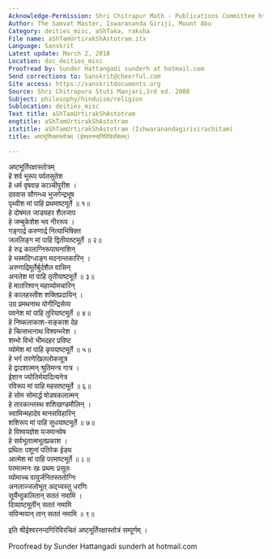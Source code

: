 ```yaml
---
Acknowledge-Permission: Shri Chitrapur Math - Publications Committee https://chitrapurmath.net/
Author: The Samvat Master, Iswarananda Giriji, Mount Abu
Category: deities_misc, aShTaka, raksha
File name: aShTamUrtirakShAstotram.itx
Language: Sanskrit
Latest update: March 2, 2018
Location: doc_deities_misc
Proofread by: Sunder Hattangadi sunderh at hotmail.com
Send corrections to: Sanskrit@cheerful.com
Site access: https://sanskritdocuments.org
Source: Shri Chitrapura Stuti Manjari,3rd ed. 2008
Subject: philosophy/hinduism/religion
Sublocation: deities_misc
Text title: aShTamUrtirakShAstotram
engtitle: aShTamUrtirakShAstotram
itxtitle: aShTamUrtirakShAstotram (Ishwaranandagirivirachitam)
title: अष्टमूर्तिरक्षास्तोत्रम् (ईश्वरनन्दगिरिविरचितम्)

---
```

  
 अष्टमूर्तिरक्षास्तोत्रम्   
हे शर्व भूरूप पर्वतसुतेश  
     हे धर्म वृषवाह काञ्चीपुरीश ।  
दववास सौगन्ध्य भुजगेन्द्रभूष  
     पृथ्वीश मां पाहि प्रथमाष्टमूर्ते ॥ १॥  
हे दोषमल जाड्यहर शैलजाप  
     हे जम्बुकेशेश भव नीररूप ।  
गङ्गार्द्र करुणार्द्र नित्याभिषिक्त  
     जललिङ्ग मां पाहि द्वितीयाष्टमूर्ते ॥ २॥  
हे रुद्र कालाग्निरूपाघनाशिन्  
     हे भस्मदिग्धाङ्ग मदनान्तकारिन् ।  
अरुणाद्रिमूर्तेर्बुर्दशैल वासिन्  
     अनलेश मां पाहि तृतीयाष्टमूर्ते ॥ ३॥  
हे मातरिश्वन् महाव्योमचारिन्  
     हे कालहस्तीश शक्तिप्रदायिन् ।  
उग्र प्रमथनाथ योगीन्द्रिसेव्य  
     पवनेश मां पाहि तुरियाष्टमूर्ते ॥ ४॥  
हे निष्कलाकाश-सङ्काश देह  
     हे चित्सभानाथ विश्वम्भरेश ।  
शम्भो विभो भीमदहर प्रविष्ट  
     व्योमेश मां पाहि कृपयाष्टमूर्ते ॥ ५॥  
हे भर्ग तरणेखिललोकसूत्र  
     हे द्वादशात्मन् श्रुतिमन्त्र गात्र ।  
ईशान ज्योतिर्मयादित्यनेत्र  
     रविरूप मां पाहि महसाष्टमूर्ते ॥ ६॥  
हे सोम सोमार्द्ध षोडषकलात्मन्  
     हे तारकान्तस्थ शशिखण्डमौलिन् ।  
स्वामिन्महादेव मानसविहारिन्  
     शशिरूप मां पाहि सुधयाष्टमूर्ते ॥ ७॥  
हे विश्वयज्ञेश यजमानवेष  
     हे सर्वभूतात्मभूतप्रकाश ।  
प्रथितः पशूनां पतिरेक ईड्य  
     आत्मेश मां पाहि परमाष्टमूर्ते ॥ ८॥  
परमात्मनः खः प्रथमः प्रसूतः  
     व्योमाच्च वायुर्जनितस्ततोग्निः  
अनलाज्जलोभूत् अद्भ्यस्तु धरणिः  
     सूर्येन्दुकलितान् सततं नमामि ।  
दिव्याष्टमूर्तीन् सततं नमामि  
     संविन्मयान् तान् सततं नमामि ॥ ९॥  
  
इति श्रीईश्वरनन्दगिरिविरचितं अष्टमूर्तिरक्षास्तोत्रं सम्पूर्णम् ।  
  
Proofread by Sunder Hattangadi sunderh at hotmail.com  
  
